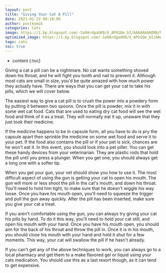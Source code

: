 ```yaml
---
layout: post
title: "Giving Your Cat A Pill"
date: 2021-02-22 09:10:09
author: postkomik
categories: Cats 
image: https://1.bp.blogspot.com/-Sa9ArdgaUK8/X_APU1Qm_bI/AAAAAAAAOMA/MLROrBEk7vsxlFrLfgL97ryVs-A9LKcFQCLcBGAsYHQ/w320-h195/kucing.jpg
optimized_image: https://1.bp.blogspot.com/-Sa9ArdgaUK8/X_APU1Qm_bI/AAAAAAAAOMA/MLROrBEk7vsxlFrLfgL97ryVs-A9LKcFQCLcBGAsYHQ/w320-h195/kucing.jpg
tags: cats
toc: true
---
```

* content
{:toc}

Giving a cat a pill can be a nightmare.  No cat wants something shoved down his throat, and he will fight you tooth and nail to prevent it. Although most cats are small in size, you'd be quite amazed with how much power they actually have.  There are ways that you can get your cat to take his pills, which we will cover below.

The easiest way to give a cat pill is to crush the power into a powdery form by putting it between two spoons.  Once the pill is powder, mix it in with some wet cat food.  Cats that are used to eating dry cat food will see the wet food and think of it as a treat.  They will normally eat it up, unaware that they just took their medicine.

If the medicine happens to be in capsule form, all you have to do is pry the capsule apart then sprinkle the medicine on some wet food and serve it to your pet.  If the food also contains the pill or if your pet is sick, chances are he won't eat it.  In this event, you should look into a pet piller.  You can get these handy devices from your veterinarian.  They are plastic rods that hold the pill until you press a plunger.  When you get one, you should always get a long one with a softer tip.

When you get your gun, your vet should show you how to use it.  The most difficult aspect of using the gun is getting your cat to open his mouth.  The gun will more or less shoot the pill in the cat's mouth, and down his throat.  You'll need to hold him tight, to make sure that he doesn't wiggle his way loose.  Once you have his mouth open, you'll need to squeeze the trigger and pull the gun away quickly.  After the pill has been inserted, make sure you give your cat a treat.

If you aren't comfortable using the gun, you can always try giving your cat his pills by hand.  To do it this way, you'll need to hold your cat still, and open his mouth with your hand.  Once you have his mouth open, you should aim for the back of his throat and throw the pill in.  Once it is in his mouth, you should close his mouth with your hand and hold it shut for a few moments.  This way, your cat will swallow the pill if he hasn't already. 

If you can't get any of the above techniques to work, you can always go to a local pharmacy and get them to a make flavored gel or liquid using your cats medication.  You should use this as a last resort though, as it can tend to get expensive.
